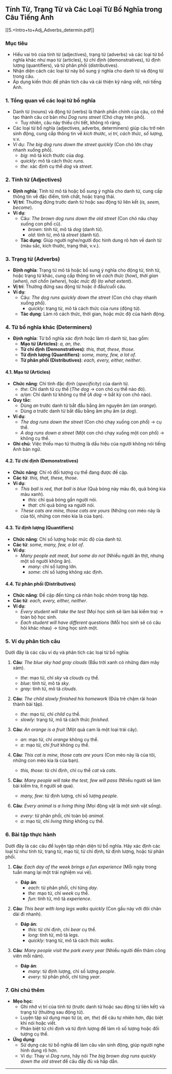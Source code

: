 ## Tính Từ, Trạng Từ và Các Loại Từ Bổ Nghĩa trong Câu Tiếng Anh

[[5.+Intro+to+Adj_Adverbs_determin.pdf]]
### Mục tiêu
- Hiểu vai trò của tính từ (adjectives), trạng từ (adverbs) và các loại từ bổ nghĩa khác như mạo từ (articles), từ chỉ định (demonstratives), từ định lượng (quantifiers), và từ phân phối (distributives).
- Nhận diện cách các loại từ này bổ sung ý nghĩa cho danh từ và động từ trong câu.
- Áp dụng kiến thức để phân tích câu và cải thiện kỹ năng viết, nói tiếng Anh.

### 1. Tổng quan về các loại từ bổ nghĩa
- Danh từ (nouns) và động từ (verbs) là thành phần chính của câu, có thể tạo thành câu cơ bản như *Dog runs street* (Chó chạy trên phố).
  - Tuy nhiên, câu này thiếu chi tiết, không rõ ràng.
- Các loại từ bổ nghĩa (adjectives, adverbs, determiners) giúp câu trở nên sinh động, cung cấp thông tin về *kích thước*, *vị trí*, *cách thức*, *số lượng*, v.v.
- Ví dụ: *The big dog runs down the street quickly* (Con chó lớn chạy nhanh xuống phố).
  - *big*: mô tả kích thước của *dog*.
  - *quickly*: mô tả cách thức *runs*.
  - *the*: xác định cụ thể *dog* và *street*.

### 2. Tính từ (Adjectives)
- **Định nghĩa**: Tính từ mô tả hoặc bổ sung ý nghĩa cho danh từ, cung cấp thông tin về đặc điểm, tính chất, hoặc trạng thái.
- **Vị trí**: Thường đứng trước danh từ hoặc sau động từ liên kết (*is, seem, become*).
- **Ví dụ**:
  - Câu: *The brown dog runs down the old street* (Con chó nâu chạy xuống con phố cũ).
    - *brown*: tính từ, mô tả *dog* (danh từ).
    - *old*: tính từ, mô tả *street* (danh từ).
  - **Tác dụng**: Giúp người nghe/người đọc hình dung rõ hơn về danh từ (màu sắc, kích thước, trạng thái, v.v.).

### 3. Trạng từ (Adverbs)
- **Định nghĩa**: Trạng từ mô tả hoặc bổ sung ý nghĩa cho động từ, tính từ, hoặc trạng từ khác, cung cấp thông tin về *cách thức* (*how*), *thời gian* (*when*), *nơi chốn* (*where*), hoặc *mức độ* (*to what extent*).
- **Vị trí**: Thường đứng sau động từ hoặc ở đầu/cuối câu.
- **Ví dụ**:
  - Câu: *The dog runs quickly down the street* (Con chó chạy nhanh xuống phố).
    - *quickly*: trạng từ, mô tả cách thức của *runs* (động từ).
  - **Tác dụng**: Làm rõ cách thức, thời gian, hoặc mức độ của hành động.

### 4. Từ bổ nghĩa khác (Determiners)
- **Định nghĩa**: Từ bổ nghĩa xác định hoặc làm rõ danh từ, bao gồm:
  - **Mạo từ (Articles)**: *a, an, the*.
  - **Từ chỉ định (Demonstratives)**: *this, that, these, those*.
  - **Từ định lượng (Quantifiers)**: *some, many, few, a lot of*.
  - **Từ phân phối (Distributives)**: *each, every, either, neither*.

#### 4.1. Mạo từ (Articles)
- **Chức năng**: Chỉ tính đặc định (*specificity*) của danh từ.
  - *the*: Chỉ danh từ cụ thể (*The dog* → con chó cụ thể nào đó).
  - *a/an*: Chỉ danh từ không cụ thể (*A dog* → bất kỳ con chó nào).
- **Quy tắc**:
  - Dùng *an* trước danh từ bắt đầu bằng âm nguyên âm (*an orange*).
  - Dùng *a* trước danh từ bắt đầu bằng âm phụ âm (*a dog*).
- **Ví dụ**:
  - *The dog runs down the street* (Con chó chạy xuống con phố) → cụ thể.
  - *A dog runs down a street* (Một con chó chạy xuống một con phố) → không cụ thể.
- **Ghi chú**: Việc thiếu mạo từ thường là dấu hiệu của người không nói tiếng Anh bản ngữ.

#### 4.2. Từ chỉ định (Demonstratives)
- **Chức năng**: Chỉ rõ đối tượng cụ thể đang được đề cập.
- **Các từ**: *this, that, these, those*.
- **Ví dụ**:
  - *This ball is red, that ball is blue* (Quả bóng này màu đỏ, quả bóng kia màu xanh).
    - *this*: chỉ quả bóng gần người nói.
    - *that*: chỉ quả bóng xa người nói.
  - *These cats are mine, those cats are yours* (Những con mèo này là của tôi, những con mèo kia là của bạn).

#### 4.3. Từ định lượng (Quantifiers)
- **Chức năng**: Chỉ số lượng hoặc mức độ của danh từ.
- **Các từ**: *some, many, few, a lot of*.
- **Ví dụ**:
  - *Many people eat meat, but some do not* (Nhiều người ăn thịt, nhưng một số người không ăn).
    - *many*: chỉ số lượng lớn.
    - *some*: chỉ số lượng không xác định.

#### 4.4. Từ phân phối (Distributives)
- **Chức năng**: Đề cập đến từng cá nhân hoặc nhóm trong tập hợp.
- **Các từ**: *each, every, either, neither*.
- **Ví dụ**:
  - *Every student will take the test* (Mọi học sinh sẽ làm bài kiểm tra) → toàn bộ học sinh.
  - *Each student will have different questions* (Mỗi học sinh sẽ có câu hỏi khác nhau) → từng học sinh một.

### 5. Ví dụ phân tích câu
Dưới đây là các câu ví dụ và phân tích các loại từ bổ nghĩa:

1. **Câu**: *The blue sky had gray clouds* (Bầu trời xanh có những đám mây xám).
   - *the*: mạo từ, chỉ *sky* và *clouds* cụ thể.
   - *blue*: tính từ, mô tả *sky*.
   - *gray*: tính từ, mô tả *clouds*.

2. **Câu**: *The child slowly finished his homework* (Đứa trẻ chậm rãi hoàn thành bài tập).
   - *the*: mạo từ, chỉ *child* cụ thể.
   - *slowly*: trạng từ, mô tả cách thức *finished*.

3. **Câu**: *An orange is a fruit* (Một quả cam là một loại trái cây).
   - *an*: mạo từ, chỉ *orange* không cụ thể.
   - *a*: mạo từ, chỉ *fruit* không cụ thể.

4. **Câu**: *This cat is mine, those cats are yours* (Con mèo này là của tôi, những con mèo kia là của bạn).
   - *this, those*: từ chỉ định, chỉ cụ thể *cat* và *cats*.

5. **Câu**: *Many people will take the test, few will pass* (Nhiều người sẽ làm bài kiểm tra, ít người sẽ qua).
   - *many, few*: từ định lượng, chỉ số lượng *people*.

6. **Câu**: *Every animal is a living thing* (Mọi động vật là một sinh vật sống).
   - *every*: từ phân phối, chỉ toàn bộ *animal*.
   - *a*: mạo từ, chỉ *living thing* không cụ thể.

### 6. Bài tập thực hành
Dưới đây là các câu để luyện tập nhận diện từ bổ nghĩa. Hãy xác định các loại từ như tính từ, trạng từ, mạo từ, từ chỉ định, từ định lượng, hoặc từ phân phối.

1. **Câu**: *Each day of the week brings a fun experience* (Mỗi ngày trong tuần mang lại một trải nghiệm vui vẻ).
   - **Đáp án**:
     - *each*: từ phân phối, chỉ từng *day*.
     - *the*: mạo từ, chỉ *week* cụ thể.
     - *fun*: tính từ, mô tả *experience*.

2. **Câu**: *This bear with long legs walks quickly* (Con gấu này với đôi chân dài đi nhanh).
   - **Đáp án**:
     - *this*: từ chỉ định, chỉ *bear* cụ thể.
     - *long*: tính từ, mô tả *legs*.
     - *quickly*: trạng từ, mô tả cách thức *walks*.

3. **Câu**: *Many people visit the park every year* (Nhiều người đến thăm công viên mỗi năm).
   - **Đáp án**:
     - *many*: từ định lượng, chỉ số lượng *people*.
     - *every*: từ phân phối, chỉ từng *year*.

### 7. Ghi chú thêm
- **Mẹo học**:
  - Ghi nhớ vị trí của tính từ (trước danh từ hoặc sau động từ liên kết) và trạng từ (thường sau động từ).
  - Luyện tập sử dụng mạo từ (*a, an, the*) để câu tự nhiên hơn, đặc biệt khi nói hoặc viết.
  - Phân biệt từ chỉ định và từ định lượng để làm rõ số lượng hoặc đối tượng cụ thể.
- **Ứng dụng**:
  - Sử dụng các từ bổ nghĩa để làm câu văn sinh động, giúp người nghe hình dung rõ hơn.
  - Ví dụ: Thay vì *Dog runs*, hãy nói *The big brown dog runs quickly down the old street* để câu đầy đủ và hấp dẫn.

---
